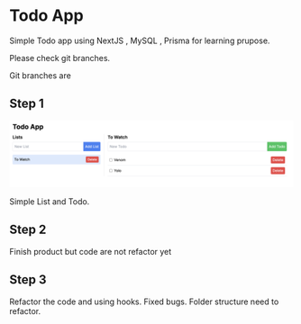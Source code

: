 # Todo App

Simple Todo app using NextJS , MySQL , Prisma for learning prupose.

Please check git branches.

Git branches are

## Step 1

![](./screenshots/step1.png)

Simple List and Todo.

## Step 2

Finish product but code are not refactor yet

## Step 3

Refactor the code and using hooks. Fixed bugs. Folder structure need to refactor.